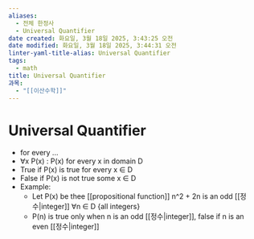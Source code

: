 ```yaml
---
aliases:
  - 전체 한정사
  - Universal Quantifier
date created: 화요일, 3월 18일 2025, 3:43:25 오전
date modified: 화요일, 3월 18일 2025, 3:44:31 오전
linter-yaml-title-alias: Universal Quantifier
tags:
  - math
title: Universal Quantifier
과목:
  - "[[이산수학]]"
---
```


# Universal Quantifier

- for every ...
- ∀x P(x) : P(x) for every x in domain D 
- True if P(x) is true for every x ∈ D 
- False if P(x) is not true some x ∈ D 
- Example:
	- Let P(x) be thee [[propositional function]] n^2 + 2n is an odd [[정수|integer]] ∀n ∈ D {all integers}
	- P(n) is true only when n is an odd [[정수|integer]], false if n is an even [[정수|integer]] 
